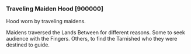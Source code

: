 ### Traveling Maiden Hood [900000]

Hood worn by traveling maidens.

Maidens traversed the Lands Between for different reasons. Some to seek audience with the Fingers. Others, to find the Tarnished who they were destined to guide.